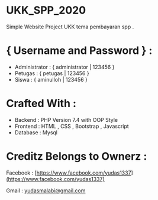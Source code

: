 # UKK_SPP_2020

Simple Website Project UKK tema pembayaran spp . 

# { Username and Password } : 
<ul>
<li>Administrator  : { administrator | 123456  }</li>
<li>Petugas        : { petugas | 123456 }</li>
<li>Siswa          : { aminulloh | 123456 }</li>
</ul>


# Crafted With :
<ul>
<li>Backend  : PHP Version 7.4 with OOP Style</li>
<li>Frontend : HTML , CSS , Bootstrap , Javascript</li>
<li>Database : Mysql</li>
</ul>

# Creditz Belongs to Ownerz :
Facebook : [https://www.facebook.com/yudas1337](https://www.facebook.com/yudas1337)

Gmail    : [yudasmalabi@gmail.com](yudasmalabi@gmail.com)
